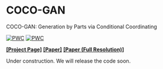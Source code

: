 # COCO-GAN

COCO-GAN: Generation by Parts via Conditional Coordinating

[![PWC](https://img.shields.io/endpoint.svg?url=https://paperswithcode.com/badge/coco-gan-generation-by-parts-via-conditional/image-generation-on-celeba)](https://paperswithcode.com/sota/image-generation-on-celeba?p=coco-gan-generation-by-parts-via-conditional)
[![PWC](https://img.shields.io/endpoint.svg?url=https://paperswithcode.com/badge/coco-gan-generation-by-parts-via-conditional/image-generation-on-lsun-bedroom-256-x-256)](https://paperswithcode.com/sota/image-generation-on-lsun-bedroom-256-x-256?p=coco-gan-generation-by-parts-via-conditional)

[**\[Project Page\]**](https://hubert0527.github.io/COCO-GAN/)
[**\[Paper\]**](http://bit.ly/COCO-GAN)
[**\[Paper (Full Resolution)\]**](http://bit.ly/COCO-GAN-full)

Under construction. We will release the code soon.
